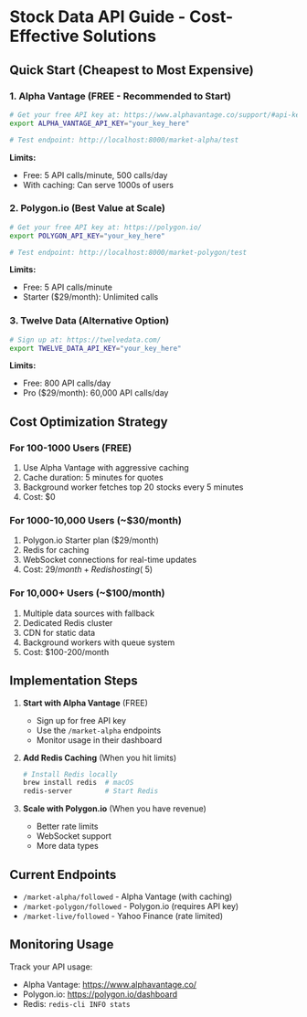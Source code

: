 # Stock Data API Guide - Cost-Effective Solutions

## Quick Start (Cheapest to Most Expensive)

### 1. Alpha Vantage (FREE - Recommended to Start)
```bash
# Get your free API key at: https://www.alphavantage.co/support/#api-key
export ALPHA_VANTAGE_API_KEY="your_key_here"

# Test endpoint: http://localhost:8000/market-alpha/test
```

**Limits:**
- Free: 5 API calls/minute, 500 calls/day
- With caching: Can serve 1000s of users

### 2. Polygon.io (Best Value at Scale)
```bash
# Get your free API key at: https://polygon.io/
export POLYGON_API_KEY="your_key_here"

# Test endpoint: http://localhost:8000/market-polygon/test
```

**Limits:**
- Free: 5 API calls/minute
- Starter ($29/month): Unlimited calls

### 3. Twelve Data (Alternative Option)
```bash
# Sign up at: https://twelvedata.com/
export TWELVE_DATA_API_KEY="your_key_here"
```

**Limits:**
- Free: 800 API calls/day
- Pro ($29/month): 60,000 API calls/day

## Cost Optimization Strategy

### For 100-1000 Users (FREE)
1. Use Alpha Vantage with aggressive caching
2. Cache duration: 5 minutes for quotes
3. Background worker fetches top 20 stocks every 5 minutes
4. Cost: $0

### For 1000-10,000 Users (~$30/month)
1. Polygon.io Starter plan ($29/month)
2. Redis for caching
3. WebSocket connections for real-time updates
4. Cost: $29/month + Redis hosting (~$5)

### For 10,000+ Users (~$100/month)
1. Multiple data sources with fallback
2. Dedicated Redis cluster
3. CDN for static data
4. Background workers with queue system
5. Cost: $100-200/month

## Implementation Steps

1. **Start with Alpha Vantage** (FREE)
   - Sign up for free API key
   - Use the `/market-alpha` endpoints
   - Monitor usage in their dashboard

2. **Add Redis Caching** (When you hit limits)
   ```bash
   # Install Redis locally
   brew install redis  # macOS
   redis-server        # Start Redis
   ```

3. **Scale with Polygon.io** (When you have revenue)
   - Better rate limits
   - WebSocket support
   - More data types

## Current Endpoints

- `/market-alpha/followed` - Alpha Vantage (with caching)
- `/market-polygon/followed` - Polygon.io (requires API key)
- `/market-live/followed` - Yahoo Finance (rate limited)

## Monitoring Usage

Track your API usage:
- Alpha Vantage: https://www.alphavantage.co/
- Polygon.io: https://polygon.io/dashboard
- Redis: `redis-cli INFO stats`